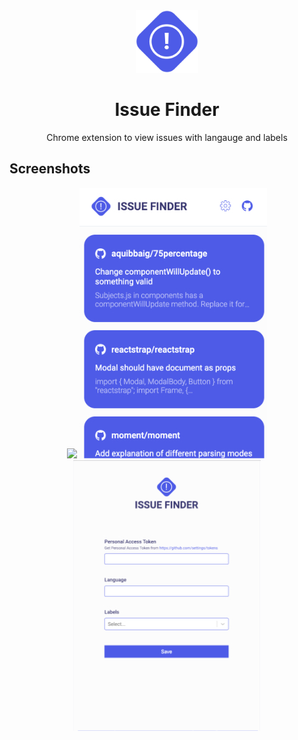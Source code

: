 <div align="center"><img width="100" src="images/icon.png" /></div>
<h1 align="center">Issue Finder</h1>
<p align="center">Chrome extension to view issues with langauge and labels</p>

## Screenshots

<div align="center">
  <img width="300" src="images/issuefinder.gif" />
  <img width="300" src="images/screenshot-1.jpg" />
  <img width="300" src="images/screenshot-2.jpg" />
</div>
